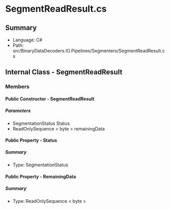 ﻿# SegmentReadResult.cs

## Summary

* Language: C#
* Path: src/BinaryDataDecoders.IO.Pipelines/Segmenters/SegmentReadResult.cs

## Internal Class - SegmentReadResult

### Members

#### Public Constructor - SegmentReadResult

#####  Parameters

 - SegmentationStatus Status 
 - ReadOnlySequence < byte > remainingData 

#### Public Property - Status

##### Summary

 * Type: SegmentationStatus 

#### Public Property - RemainingData

##### Summary

 * Type: ReadOnlySequence < byte > 

